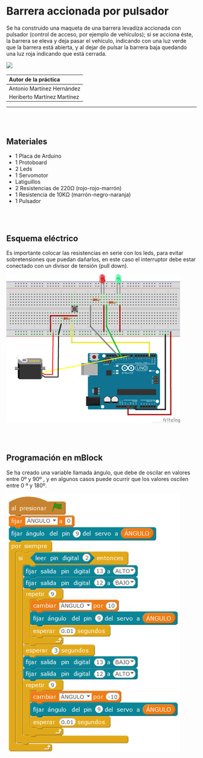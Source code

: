 # Barrera accionada por pulsador

Se ha construido una maqueta de una barrera levadiza accionada con pulsador (control de acceso, por ejemplo de vehículos); si se acciona éste, la barrera se eleva y deja pasar el vehículo, indicando con una luz verde que la barrera está abierta, y al dejar de pulsar la barrera baja quedando una luz roja indicando que está cerrada.

![](practica.gif)

| Autor de la práctica |
| :---                 |
| Antonio Martínez Hernández |
| Heriberto Martínez Martínez |

---


<br><br>


## Materiales

- 1 Placa de Arduino
- 1 Protoboard
- 2 Leds
- 1 Servomotor
- Latiguillos
- 2 Resistencias de 220Ω (rojo-rojo-marrón)
- 1 Resistencia de 10KΩ (marrón-negro-naranja)
- 1 Pulsador



<br><br>


## Esquema eléctrico

Es importante colocar las resistencias en serie con los leds, para evitar sobretensiones que puedan dañarlos, en este caso el interruptor debe estar conectado con un divisor de tensión (pull down).

![](fritzing.png)


<br><br>


## Programación en mBlock

Se ha creado una variable llamada ángulo, que debe de oscilar en valores entre 0º y 90º , y en algunos casos puede ocurrir que los valores oscilen entre 0 º y 180º.

![](mblock.png)